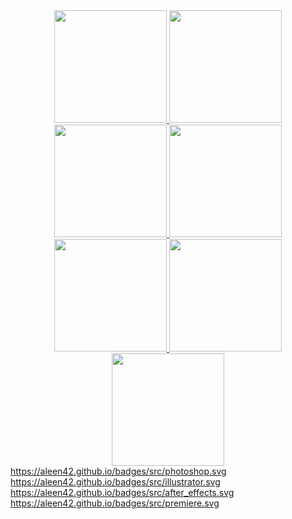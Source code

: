 <div align="center">
  <a href="https://github.com/lucaspabreu">
  <img height="180em" src="https://github-readme-stats.vercel.app/api?username=lucaspabreu&theme=github_dark&include_all_commits=true&count_private=true"/>
  <img height="180em" src="https://github-readme-stats.vercel.app/api/top-langs/?username=lucaspabreu&theme=github_dark&langs_count=7"/>
</div>
  

 <div align="center">
  <a href="https://github.com/lucaspabreu">
    <img height="180em" src="https://aleen42.github.io/badges/src/photoshop.svg">
    <img height="180em" src="">
    <img height="180em" src="">
    <img height="180em" src="">
    <img height="180em" src="">
    
    
</div>
https://aleen42.github.io/badges/src/photoshop.svg
https://aleen42.github.io/badges/src/illustrator.svg
https://aleen42.github.io/badges/src/after_effects.svg
https://aleen42.github.io/badges/src/premiere.svg
